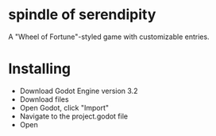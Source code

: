 # spindle of serendipity
A "Wheel of Fortune"-styled game with customizable entries.

# Installing
*  Download Godot Engine version 3.2
*  Download files
*  Open Godot, click "Import"
*  Navigate to the project.godot file
*  Open
